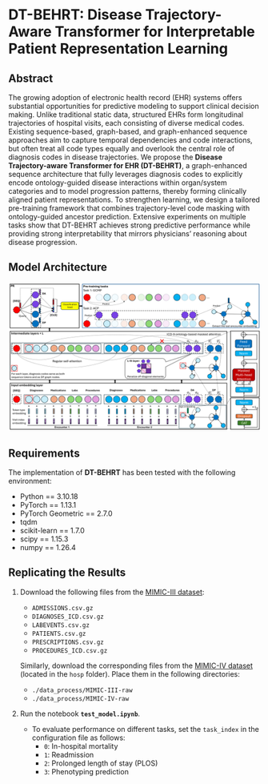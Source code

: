 # DT-BEHRT: Disease Trajectory-Aware Transformer for Interpretable Patient Representation Learning

## Abstract
The growing adoption of electronic health record (EHR) systems offers substantial opportunities for predictive modeling to support clinical decision making. Unlike traditional static data, structured EHRs form longitudinal trajectories of hospital visits, each consisting of diverse medical codes. Existing sequence-based, graph-based, and graph-enhanced sequence approaches aim to capture temporal dependencies and code interactions, but often treat all code types equally and overlook the central role of diagnosis codes in disease trajectories. We propose the **Disease Trajectory-aware Transformer for EHR (DT-BEHRT)**, a graph-enhanced sequence architecture that fully leverages diagnosis codes to explicitly encode ontology-guided disease interactions within organ/system categories and to model progression patterns, thereby forming clinically aligned patient representations. To strengthen learning, we design a tailored pre-training framework that combines trajectory-level code masking with ontology-guided ancestor prediction. Extensive experiments on multiple tasks show that DT-BEHRT achieves strong predictive performance while providing strong interpretability that mirrors physicians’ reasoning about disease progression.

## Model Architecture

![DT-BEHRT Architecture](figures/architecture-final.jpg)

## Requirements
The implementation of **DT-BEHRT** has been tested with the following environment:

- Python == 3.10.18  
- PyTorch == 1.13.1  
- PyTorch Geometric == 2.7.0  
- tqdm  
- scikit-learn == 1.7.0  
- scipy == 1.15.3  
- numpy == 1.26.4 

## Replicating the Results
1. Download the following files from the [MIMIC-III dataset](https://physionet.org/content/mimiciii/1.4/):  
   - `ADMISSIONS.csv.gz`  
   - `DIAGNOSES_ICD.csv.gz`  
   - `LABEVENTS.csv.gz`  
   - `PATIENTS.csv.gz`  
   - `PRESCRIPTIONS.csv.gz`  
   - `PROCEDURES_ICD.csv.gz`  

   Similarly, download the corresponding files from the [MIMIC-IV dataset](https://physionet.org/content/mimiciv/3.1/) (located in the `hosp` folder). Place them in the following directories:  
   - `./data_process/MIMIC-III-raw`  
   - `./data_process/MIMIC-IV-raw`  

2. Run the notebook **`test_model.ipynb`**.  
   - To evaluate performance on different tasks, set the `task_index` in the configuration file as follows:  
     - `0`: In-hospital mortality  
     - `1`: Readmission  
     - `2`: Prolonged length of stay (PLOS)  
     - `3`: Phenotyping prediction  